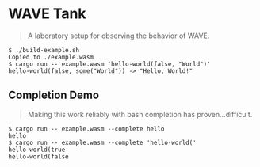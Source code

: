 # WAVE Tank

> A laboratory setup for observing the behavior of WAVE.

```console
$ ./build-example.sh
Copied to ./example.wasm
$ cargo run -- example.wasm 'hello-world(false, "World")'
hello-world(false, some("World")) -> "Hello, World!"
```

## Completion Demo

> Making this work reliably with bash completion has proven...difficult.

```console
$ cargo run -- example.wasm --complete hello
hello
$ cargo run -- example.wasm --complete 'hello-world('
hello-world(true
hello-world(false
```
